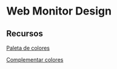 # Web Monitor Design

## Recursos

[Paleta de colores](https://www.materialpalette.com/)

[Complementar colores](https://paletton.com/#uid=1000u0kllllaFw0g0qFqFg0w0aF)